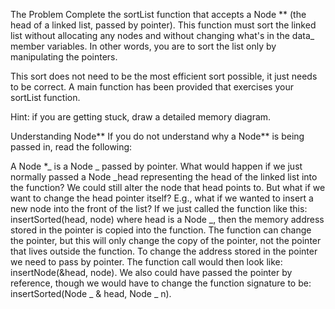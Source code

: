 The Problem
Complete the sortList function that accepts a Node \*\* (the head of a linked list, passed by pointer). This function must sort the linked list without allocating any nodes and without changing what's in the data\_ member variables. In other words, you are to sort the list only by manipulating the pointers.

This sort does not need to be the most efficient sort possible, it just needs to be correct. A main function has been provided that exercises your sortList function.

Hint: if you are getting stuck, draw a detailed memory diagram.

Understanding Node**
If you do not understand why a Node** is being passed in, read the following:

A Node \*_ is a Node _ passed by pointer. What would happen if we just normally passed a Node _head representing the head of the linked list into the function? We could still alter the node that head points to. But what if we want to change the head pointer itself? E.g., what if we wanted to insert a new node into the front of the list? If we just called the function like this: insertSorted(head, node) where head is a Node _, then the memory address stored in the pointer is copied into the function. The function can change the pointer, but this will only change the copy of the pointer, not the pointer that lives outside the function. To change the address stored in the pointer we need to pass by pointer. The function call would then look like: insertNode(&head, node). We also could have passed the pointer by reference, though we would have to change the function signature to be: insertSorted(Node _ & head, Node _ n).

